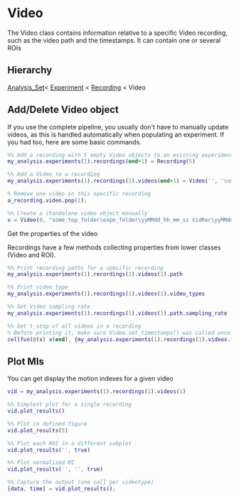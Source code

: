# Video

The Video class contains information relative to a specific Video recording, such as the video path and the timestamps. It can contain one or several ROIs

## Hierarchy

[Analysis_Set](Analysis_Set.md)< [Experiment](Experiment.md) < [Recording](Recording.md) < Video

## Add/Delete Video object

If you use the complete pipeline, you usually don't have to manually update videos, as this is handled automatically when populating an experiment. If you had too, here are some basic commands.

```matlab
%% Add a recording with 5 empty Video objects to an existing experiment
my_analysis.experiments(1).recordings(end+1) = Recording(5)

%% Add a Video to a recording
my_analysis.experiments(1).recordings(1).videos(end+1) = Video('', 'some/video/path.avi')

% Remove one video in this specific recording
a_recording.video.pop(1);

%% Create a standalone video object manually
v = Video(0, "some_top_folder\expe_folder\yyMMdd_hh_mm_ss VidRec\yyMMdd_hh_mm_ss VidRec\BodyCam-1.avi")
```

Get the properties of the video

Recordings have a few methods collecting properties from lower classes (Video and ROI).

```matlab
%% Print recording paths for a specific recording
my_analysis.experiments(1).recordings(1).videos(1).path

%% Print video type
my_analysis.experiments(1).recordings(1).videos(1).video_types

%% Get Video sampling rate
my_analysis.experiments(1).recordings(1).videos(1).path.sampling_rate

%% Get t_stop of all videos in a recording
% Before printing it, make sure Video.set_timestamps() was called once for each video. This is usually done if you extracted some MIs. Otherwise, use Recording.update(true) method.
cellfun(@(x) x(end), {my_analysis.experiments(1).recordings(1).videos.timestamps})
```



## Plot MIs

You can get display the motion indexes for a given video

```matlab
vid = my_analysis.experiments(1).recordings(1).videos(1)

%% Simplest plot for a single recording
vid.plot_results()

%% Plot in defined figure
vid.plot_results(5)

%% Plot each ROI in a different subplot
vid.plot_results('', true)

%% Plot normalized MI
vid.plot_results('', '', true)

%% Capture the output (one cell per videotype)
[data, time] = vid.plot_results();
```

